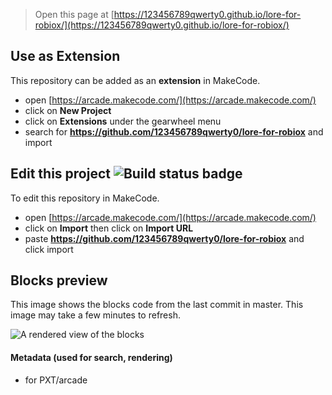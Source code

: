  


> Open this page at [https://123456789qwerty0.github.io/lore-for-robiox/](https://123456789qwerty0.github.io/lore-for-robiox/)

## Use as Extension

This repository can be added as an **extension** in MakeCode.

* open [https://arcade.makecode.com/](https://arcade.makecode.com/)
* click on **New Project**
* click on **Extensions** under the gearwheel menu
* search for **https://github.com/123456789qwerty0/lore-for-robiox** and import

## Edit this project ![Build status badge](https://github.com/123456789qwerty0/lore-for-robiox/workflows/MakeCode/badge.svg)

To edit this repository in MakeCode.

* open [https://arcade.makecode.com/](https://arcade.makecode.com/)
* click on **Import** then click on **Import URL**
* paste **https://github.com/123456789qwerty0/lore-for-robiox** and click import

## Blocks preview

This image shows the blocks code from the last commit in master.
This image may take a few minutes to refresh.

![A rendered view of the blocks](https://github.com/123456789qwerty0/lore-for-robiox/raw/master/.github/makecode/blocks.png)

#### Metadata (used for search, rendering)

* for PXT/arcade
<script src="https://makecode.com/gh-pages-embed.js"></script><script>makeCodeRender("{{ site.makecode.home_url }}", "{{ site.github.owner_name }}/{{ site.github.repository_name }}");</script>
